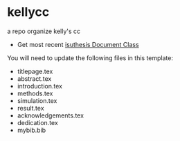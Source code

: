 # kellycc

a repo organize kelly's cc

- Get most recent [isuthesis Document Class](https://www.grad-college.iastate.edu/thesis/thesis_template/)

You will need to update the following files in this template:

- titlepage.tex
- abstract.tex
- introduction.tex
- methods.tex
- simulation.tex
- result.tex
- acknowledgements.tex
- dedication.tex
- mybib.bib
